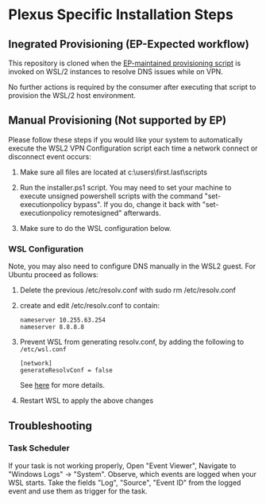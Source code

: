 # Plexus Specific Installation Steps

## Inegrated Provisioning (EP-Expected workflow)
This repository is cloned when the [EP-maintained provisioning script](https://eng.plexus.com/git/projects/EP/repos/provisioning/browse) is invoked on WSL/2 instances to resolve DNS issues while on VPN.

No further actions is required by the consumer after executing that script to provision the WSL/2 host environment.

## Manual Provisioning (Not supported by EP)

Please follow these steps if you would like your system to automatically execute the WSL2 VPN
Configuration script each time a network connect or disconnect event occurs:

1. Make sure all files are located at c:\users\first.last\scripts

2. Run the installer.ps1 script. You may need to set your machine to execute unsigned powershell scripts with the command "set-executionpolicy bypass". If you do, change it back with "set-executionpolicy remotesigned" afterwards.

3. Make sure to do the WSL configuration below.


### WSL Configuration
Note, you may also need to configure DNS manually in the WSL2 guest. For Ubuntu proceed as follows:

1. Delete the previous /etc/resolv.conf with sudo rm /etc/resolv.conf

2. create and edit /etc/resolv.conf to contain:
   ```
   nameserver 10.255.63.254
   nameserver 8.8.8.8
   ```


3. Prevent WSL from generating resolv.conf, by adding the following to `/etc/wsl.conf`
   ```
   [network]
   generateResolvConf = false
   ```
   See [here](https://docs.microsoft.com/en-us/windows/wsl/wsl-config) for more details.

4. Restart WSL to apply the above changes


## Troubleshooting

### Task Scheduler
If your task is not working properly, Open "Event Viewer", Navigate to "Windows Logs" -> "System". Observe, which events are logged when your WSL starts. Take the fields "Log", "Source", "Event ID" from the logged event and use them as trigger for the task.

